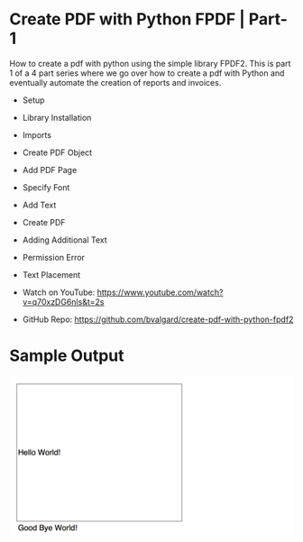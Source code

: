 # Create PDF with Python FPDF | Part-1

How to create a pdf with python using the simple library FPDF2. This is part 1 of a 4 part series where we go over how to create a pdf with Python and eventually automate the creation of reports and invoices. 

* Setup
* Library Installation
* Imports
* Create PDF Object
* Add PDF Page
* Specify Font
* Add Text
* Create PDF
* Adding Additional Text
* Permission Error
* Text Placement


* Watch on YouTube:
https://www.youtube.com/watch?v=q70xzDG6nls&t=2s

* GitHub Repo:
https://github.com/bvalgard/create-pdf-with-python-fpdf2

Sample Output
========================================================
![Sample output Create PDF with Python FPDF | Part-1](https://github.com/nihathalici/Create-PDF-with-Python-FPDF/blob/main/Part-1/pdf_1.png)

